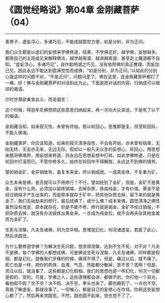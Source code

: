 # 《圆觉经略说》第04章 金刚藏菩萨（04）

------

善男子，虚妄浮心，多诸巧见，不能成就圆觉方便，如是分别，非为正问。

我们众生都是以虚幻的妄想来学佛修道，结果，不学佛还好，越学佛，妄想越多。都用自己的主观成见来解释佛法，越学越离谱，越讲越离谱，甚至走上魔道都不自知。“虚妄浮心，多诸巧见”，自作聪明谓之巧见，没有依照佛的真正教理，而妄加己见，因此永远不能达到圆满觉性而成佛，“如是分别，非为正问。”以如此的分别心提这样的问题不对，“不是正问”，问题问歪了。佛在这里，连金刚藏菩萨都打了一棒。好！佛与金刚藏菩萨的对话到此为止。下面是把对话的内容，归纳成可以唱颂的偈语。

尔时世尊欲重宣此义，而说偈言：

这个时候，释迦牟尼佛想把这些意思归纳起来，再一次向大众宣说，于是有了以下的偈语。

金刚藏当知，如来寂灭性，未曾有终始，若以轮回心，思惟即旋复，但至轮回际，不能入佛海。

金刚藏菩萨，你应该知道，如来的寂灭清净自性，不会有开始，亦未曾有结束，无始无终，无去亦无来，无边无际。假如以一般凡夫众生的妄想心、轮回心，用思想来臆测佛境界，用妄想来修道，则永远在思想妄想中打转。如此学佛修道，只是在轮回中打滚而已。不管你修多久，始终在轮回中不得解脱，永远达不到佛的境界。

譬如销金矿，金非销故有，虽复本来金，终以销成就，一成真金体，不复重为矿。

众生本来是佛，是否就可以不用修行？不行，譬如挖到了金矿，但是，金矿不是黄金，没有什么用，必须加以锻炼销熔，去掉杂质，炼成纯金，才有价值。黄金不是经过销熔才产生出来的，而是原本就存于矿中，把其他杂质去掉，留下来的就是黄金了。我们无始劫来的修行，最后成佛了，成什么佛？成本来佛。圆觉清净之佛性虽然没有改变，原本就存在，但是不能不修，修行就是销金，金矿不经过销熔，不把杂质去掉，就没有办法锻炼出黄金来。一旦成为纯金后，就不会再夹杂其他金属而为金矿了。

生死与涅槃，凡夫及诸佛，同为空华相。思惟犹幻化，何况诸虚妄，若能了此心，然后求圆觉。

为什么要修道学佛？为解决生死问题，想求得涅槃，达到不生不死，对不对？凡夫不是佛，每个学佛的人都想成佛，可是佛说生死与涅槃，凡夫及诸佛，同样都是假相，都是幻化。就像我们牙痛的时候，痛得不得了，但是，痛过以后，就不痛了。死亡也是一样，把你的肉体、血液、气息、热能都分散掉，苦不苦？苦啊！但是，苦过以后，就没事了，这些都是幻化假相。我们的思想也是一样幻化，何况一切都是假的、空的。可是，学佛之人，这些道理都会讲，都做不到，你打他一个耳光，看他假不假？空不空？决不假，决不空，拳头也来了，脚也踢到了，一点也不空。真能了解虚妄，那就没事了。一切唯心，都是自己的妄想心在作怪。你把这些妄想心都了了，然后再来求圆觉。不然，圆也圆不起来，觉也觉不了了。

